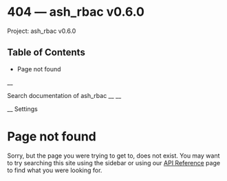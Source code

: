 # 404 — ash_rbac v0.6.0

Project: ash_rbac v0.6.0

## Table of Contents

- Page not found

__

Search documentation of ash_rbac __ __

__ Settings

#  Page not found

Sorry, but the page you were trying to get to, does not exist. You may want to try searching this site using the sidebar or using our [API Reference](external_link) page to find what you were looking for.
